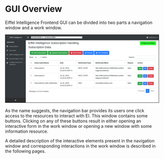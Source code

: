 # GUI Overview

Eiffel Intelligence Frontend GUI can be divided into two parts a navigation
window and a work window.

<img border="1" src="images/overview.png">
</img>

As the name suggests, the navigation bar provides its users one click access to
the resources to interact with EI. This window contains some buttons. Clicking
on any of these buttons result in either opening an interactive form in the
work window or opening a new window with some information resource.

A detailed description of the interactive elements present in the navigation
window and corresponding interactions in the work window is described in the
following pages.
